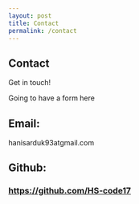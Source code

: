 ```yaml
---
layout: post
title: Contact
permalink: /contact
---
```


## Contact
Get in touch!

<form>
  <!-- Form stuff -->
  <p>Going to have a form here</p>
</form>

## Email: 

hanisarduk93atgmail.com
<br>

## Github:

### https://github.com/HS-code17
